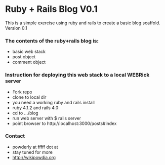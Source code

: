 # Ruby + Rails Blog V0.1 #

This is a simple exercise using ruby and rails to create a basic blog scaffold. Version 0.1

### The contents of the ruby+rails blog is: ###

* basic web stack
* post object
* comment object

### Instruction for deploying this web stack to a local WEBRick server ###

* Fork repo
* clone to local dir
* you need a working ruby and rails install
* ruby 4.1.2 and rails 4.0
* cd to .../blog
* run web server with $ rails server
* point browser to http://localhost:3000/posts#index

### Contact ###

* powderly at fffff dot at
* stay tuned for more
* http://wikipowdia.org
